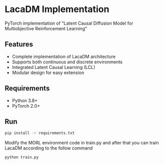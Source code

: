 # LacaDM Implementation

PyTorch implementation of "Latent Causal Diffusion Model for Multiobjective Reinforcement Learning"

## Features
- Complete implementation of LacaDM architecture
- Supports both continuous and discrete environments
- Integrated Latent Causal Learning (LCL)
- Modular design for easy extension

## Requirements
- Python 3.8+
- PyTorch 2.0+

## Run
```bash
pip install -r requirements.txt
```
Modify the MORL environment code in train.py and after that you can train LacaDM according to the follow command

```bash
python train.py
```
